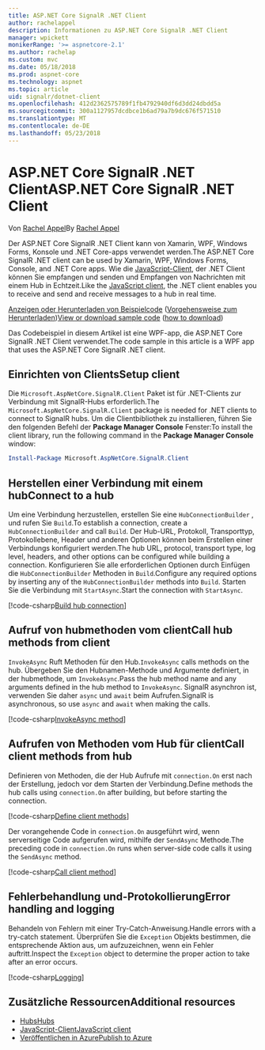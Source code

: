 ```yaml
---
title: ASP.NET Core SignalR .NET Client
author: rachelappel
description: Informationen zu ASP.NET Core SignalR .NET Client
manager: wpickett
monikerRange: '>= aspnetcore-2.1'
ms.author: rachelap
ms.custom: mvc
ms.date: 05/18/2018
ms.prod: aspnet-core
ms.technology: aspnet
ms.topic: article
uid: signalr/dotnet-client
ms.openlocfilehash: 412d2362575789f1fb4792940df6d3dd24dbdd5a
ms.sourcegitcommit: 300a1127957dcdbce1b6ad79a7b9dc676f571510
ms.translationtype: MT
ms.contentlocale: de-DE
ms.lasthandoff: 05/23/2018
---
```

# <a name="aspnet-core-signalr-net-client"></a><span data-ttu-id="f6354-103">ASP.NET Core SignalR .NET Client</span><span class="sxs-lookup"><span data-stu-id="f6354-103">ASP.NET Core SignalR .NET Client</span></span>

<span data-ttu-id="f6354-104">Von [Rachel Appel](http://twitter.com/rachelappel)</span><span class="sxs-lookup"><span data-stu-id="f6354-104">By [Rachel Appel](http://twitter.com/rachelappel)</span></span>

<span data-ttu-id="f6354-105">Der ASP.NET Core SignalR .NET Client kann von Xamarin, WPF, Windows Forms, Konsole und .NET Core-apps verwendet werden.</span><span class="sxs-lookup"><span data-stu-id="f6354-105">The ASP.NET Core SignalR .NET client can be used by Xamarin, WPF, Windows Forms, Console, and .NET Core apps.</span></span> <span data-ttu-id="f6354-106">Wie die [JavaScript-Client](xref:signalr/javascript-client), der .NET Client können Sie empfangen und senden und Empfangen von Nachrichten mit einem Hub in Echtzeit.</span><span class="sxs-lookup"><span data-stu-id="f6354-106">Like the [JavaScript client](xref:signalr/javascript-client), the .NET client enables you to receive and send and receive messages to a hub in real time.</span></span>

<span data-ttu-id="f6354-107">[Anzeigen oder Herunterladen von Beispielcode](https://github.com/aspnet/Docs/tree/live/aspnetcore/signalr/dotnet-client/sample) ([Vorgehensweise zum Herunterladen](xref:tutorials/index#how-to-download-a-sample))</span><span class="sxs-lookup"><span data-stu-id="f6354-107">[View or download sample code](https://github.com/aspnet/Docs/tree/live/aspnetcore/signalr/dotnet-client/sample) ([how to download](xref:tutorials/index#how-to-download-a-sample))</span></span>

<span data-ttu-id="f6354-108">Das Codebeispiel in diesem Artikel ist eine WPF-app, die ASP.NET Core SignalR .NET Client verwendet.</span><span class="sxs-lookup"><span data-stu-id="f6354-108">The code sample in this article is a WPF app that uses the ASP.NET Core SignalR .NET client.</span></span>

## <a name="setup-client"></a><span data-ttu-id="f6354-109">Einrichten von Clients</span><span class="sxs-lookup"><span data-stu-id="f6354-109">Setup client</span></span>

<span data-ttu-id="f6354-110">Die `Microsoft.AspNetCore.SignalR.Client` Paket ist für .NET-Clients zur Verbindung mit SignalR-Hubs erforderlich.</span><span class="sxs-lookup"><span data-stu-id="f6354-110">The `Microsoft.AspNetCore.SignalR.Client` package is needed for .NET clients to connect to SignalR hubs.</span></span> <span data-ttu-id="f6354-111">Um die Clientbibliothek zu installieren, führen Sie den folgenden Befehl der **Package Manager Console** Fenster:</span><span class="sxs-lookup"><span data-stu-id="f6354-111">To install the client library, run the following command in the **Package Manager Console** window:</span></span>

```powershell
Install-Package Microsoft.AspNetCore.SignalR.Client
```

## <a name="connect-to-a-hub"></a><span data-ttu-id="f6354-112">Herstellen einer Verbindung mit einem hub</span><span class="sxs-lookup"><span data-stu-id="f6354-112">Connect to a hub</span></span>

<span data-ttu-id="f6354-113">Um eine Verbindung herzustellen, erstellen Sie eine `HubConnectionBuilder` , und rufen Sie `Build`.</span><span class="sxs-lookup"><span data-stu-id="f6354-113">To establish a connection, create a `HubConnectionBuilder` and call `Build`.</span></span> <span data-ttu-id="f6354-114">Der Hub-URL, Protokoll, Transporttyp, Protokollebene, Header und anderen Optionen können beim Erstellen einer Verbindungs konfiguriert werden.</span><span class="sxs-lookup"><span data-stu-id="f6354-114">The hub URL, protocol, transport type, log level, headers, and other options can be configured while building a connection.</span></span> <span data-ttu-id="f6354-115">Konfigurieren Sie alle erforderlichen Optionen durch Einfügen die `HubConnectionBuilder` Methoden in `Build`.</span><span class="sxs-lookup"><span data-stu-id="f6354-115">Configure any required options by inserting any of the `HubConnectionBuilder` methods into `Build`.</span></span> <span data-ttu-id="f6354-116">Starten Sie die Verbindung mit `StartAsync`.</span><span class="sxs-lookup"><span data-stu-id="f6354-116">Start the connection with `StartAsync`.</span></span>

[!code-csharp[Build hub connection](dotnet-client/sample/signalrchatclient/MainWindow.xaml.cs?highlight=15-17,33)]

## <a name="call-hub-methods-from-client"></a><span data-ttu-id="f6354-117">Aufruf von hubmethoden vom client</span><span class="sxs-lookup"><span data-stu-id="f6354-117">Call hub methods from client</span></span>

<span data-ttu-id="f6354-118">`InvokeAsync` Ruft Methoden für den Hub.</span><span class="sxs-lookup"><span data-stu-id="f6354-118">`InvokeAsync` calls methods on the hub.</span></span> <span data-ttu-id="f6354-119">Übergeben Sie den Hubnamen-Methode und Argumente definiert, in der hubmethode, um `InvokeAsync`.</span><span class="sxs-lookup"><span data-stu-id="f6354-119">Pass the hub method name and any arguments defined in the hub method to `InvokeAsync`.</span></span> <span data-ttu-id="f6354-120">SignalR asynchron ist, verwenden Sie daher `async` und `await` beim Aufrufen.</span><span class="sxs-lookup"><span data-stu-id="f6354-120">SignalR is asynchronous, so use `async` and `await` when making the calls.</span></span>

[!code-csharp[InvokeAsync method](dotnet-client/sample/signalrchatclient/MainWindow.xaml.cs?range=48-49)]

## <a name="call-client-methods-from-hub"></a><span data-ttu-id="f6354-121">Aufrufen von Methoden vom Hub für client</span><span class="sxs-lookup"><span data-stu-id="f6354-121">Call client methods from hub</span></span>

<span data-ttu-id="f6354-122">Definieren von Methoden, die der Hub Aufrufe mit `connection.On` erst nach der Erstellung, jedoch vor dem Starten der Verbindung.</span><span class="sxs-lookup"><span data-stu-id="f6354-122">Define methods the hub calls using `connection.On` after building, but before starting the connection.</span></span>

[!code-csharp[Define client methods](dotnet-client/sample/signalrchatclient/MainWindow.xaml.cs?range=22-29)]

<span data-ttu-id="f6354-123">Der vorangehende Code in `connection.On` ausgeführt wird, wenn serverseitige Code aufgerufen wird, mithilfe der `SendAsync` Methode.</span><span class="sxs-lookup"><span data-stu-id="f6354-123">The preceding code in `connection.On` runs when server-side code calls it using the `SendAsync` method.</span></span>

[!code-csharp[Call client method](dotnet-client/sample/signalrchat/hubs/chathub.cs?range=8-11)]

## <a name="error-handling-and-logging"></a><span data-ttu-id="f6354-124">Fehlerbehandlung und-Protokollierung</span><span class="sxs-lookup"><span data-stu-id="f6354-124">Error handling and logging</span></span>

<span data-ttu-id="f6354-125">Behandeln von Fehlern mit einer Try-Catch-Anweisung.</span><span class="sxs-lookup"><span data-stu-id="f6354-125">Handle errors with a try-catch statement.</span></span> <span data-ttu-id="f6354-126">Überprüfen Sie die `Exception` Objekts bestimmen, die entsprechende Aktion aus, um aufzuzeichnen, wenn ein Fehler auftritt.</span><span class="sxs-lookup"><span data-stu-id="f6354-126">Inspect the `Exception` object to determine the proper action to take after an error occurs.</span></span>

[!code-csharp[Logging](dotnet-client/sample/signalrchatclient/MainWindow.xaml.cs?range=46-54)]

## <a name="additional-resources"></a><span data-ttu-id="f6354-127">Zusätzliche Ressourcen</span><span class="sxs-lookup"><span data-stu-id="f6354-127">Additional resources</span></span>

* [<span data-ttu-id="f6354-128">Hubs</span><span class="sxs-lookup"><span data-stu-id="f6354-128">Hubs</span></span>](xref:signalr/hubs)
* [<span data-ttu-id="f6354-129">JavaScript-Client</span><span class="sxs-lookup"><span data-stu-id="f6354-129">JavaScript client</span></span>](xref:signalr/javascript-client)
* [<span data-ttu-id="f6354-130">Veröffentlichen in Azure</span><span class="sxs-lookup"><span data-stu-id="f6354-130">Publish to Azure</span></span>](xref:signalr/publish-to-azure-web-app)